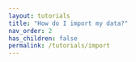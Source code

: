 ```yaml
---
layout: tutorials
title: "How do I import my data?"
nav_order: 2
has_children: false
permalink: /tutorials/import
---
```

